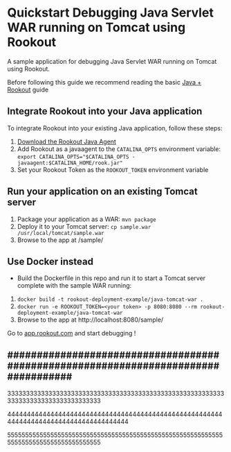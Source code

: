 # Quickstart Debugging Java Servlet WAR running on Tomcat using Rookout

A sample application for debugging Java Servlet WAR running on Tomcat using Rookout.

Before following this guide we recommend reading the basic [Java + Rookout] guide

## Integrate Rookout into your Java application

To integrate Rookout into your existing Java application, follow these steps:

1. [Download the Rookout Java Agent](http://repository.sonatype.org/service/local/artifact/maven/redirect?r=central-proxy&g=com.rookout&a=rook&v=LATEST)
2. Add Rookout as a javaagent to the `CATALINA_OPTS` environment variable: `export CATALINA_OPTS="$CATALINA_OPTS -javaagent:$CATALINA_HOME/rook.jar"`
3. Set your Rookout Token as the `ROOKOUT_TOKEN` environment variable

## Run your application on an existing Tomcat server

1. Package your application as a WAR: `mvn package`
2. Deploy it to your Tomcat server: `cp sample.war /usr/local/tomcat/sample.war`
3. Browse to the app at /sample/

## Use Docker instead

- Build the Dockerfile in this repo and run it to start a Tomcat server complete with the sample WAR running:
1. `docker build -t rookout-deployment-example/java-tomcat-war .`
2. `docker run -e ROOKOUT_TOKEN=<your token> -p 8080:8080 --rm rookout-deployment-example/java-tomcat-war`
3. Browse to the app at http://localhost:8080/sample/


Go to [app.rookout.com](https://app.rookout.com) and start debugging !

[Java + Rookout]: https://docs.rookout.com/docs/sdk-setup.html


###################################################################################
----------------------------------------------------------------------------------
33333333333333333333333333333333333333333333333333333333333333333333333333333333333

44444444444444444444444444444444444444444444444444444444444444444444444444444444444444

55555555555555555555555555555555555555555555555555555555555555555555555555555555555555
